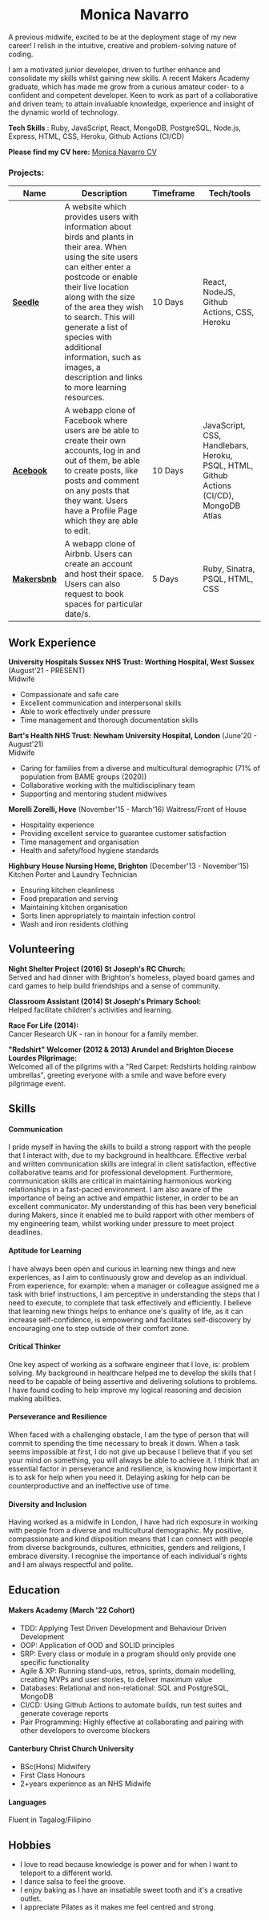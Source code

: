 <h1 align="center"> Monica Navarro</h1>

A previous midwife, excited to be at the deployment stage of my new career! I relish in the intuitive, creative and problem-solving nature of coding.

I am a motivated junior developer, driven to further enhance and consolidate my skills whilst gaining new skills.  A recent Makers Academy graduate, which has made me grow from a curious amateur coder- to a confident and competent developer. Keen to work as part of a collaborative and driven team; to attain invaluable knowledge, experience and insight of the dynamic world of technology.

**Tech Skills** : Ruby, JavaScript, React, MongoDB, PostgreSQL, Node.js, Express, HTML, CSS, Heroku, Github Actions (CI/CD)

**Please find my CV here:** [Monica Navarro CV](https://github.com/monenavarro/CV/blob/master/MONICA%20NAVARRO%20CV.pdf) <br> 

### Projects:

| Name                         | Description        | Timeframe             | Tech/tools            |
| ---------------------------- | -----------------   | --------------                | -----------------     |
| **[Seedle](https://github.com/monenavarro/seedle.git)**  | A website which provides users with information about birds and plants in their area. When using the site users can either enter a postcode or enable their live location along with the size of the area they wish to search. This will generate a list of species with additional information, such as images, a description and links to more learning resources. |  10 Days   |  React, NodeJS, Github Actions, CSS, Heroku    |
| **[Acebook](https://github.com/monenavarro/acebook-zark-muckerberg.git)**|   A webapp clone of Facebook where users are be able to create their own accounts, log in and out of them, be able to create posts, like posts and comment on any posts that they want. Users have a Profile Page which they are able to edit. |  10 Days  |  JavaScript, CSS, Handlebars, Heroku, PSQL, HTML, Github Actions (CI/CD), MongoDB Atlas  |
| **[Makersbnb](https://github.com/monenavarro/makers_bnb.git)**  |  A webapp clone of Airbnb. Users can create an account and host their space. Users can also request to book spaces for particular date/s.  |  5 Days   |  Ruby, Sinatra, PSQL, HTML, CSS  |


## Work Experience

**University Hospitals Sussex NHS Trust: Worthing Hospital, West Sussex** (August'21 - PRESENT) <br>
  Midwife 
  
* Compassionate and safe care
* Excellent communication and interpersonal skills
*	Able to work effectively under pressure
* Time management and thorough documentation skills

**Bart's Health NHS Trust: Newham University Hospital, London**  (June'20 - August'21) <br>
  Midwife

*	Caring for families from a diverse and multicultural demographic (71% of population from BAME groups (2020))
*	Collaborative working with the multidisciplinary team
*	Supporting and mentoring student midwives

**Morelli Zorelli, Hove** (November'15 - March'16)
  Waitress/Front of House
 
* Hospitality experience
* Providing excellent service to guarantee customer satisfaction
* Time management and organisation
* Health and safety/food hygiene standards

**Highbury House Nursing Home, Brighton** (December'13 - November'15)
  Kitchen Porter and Laundry Technician

* Ensuring kitchen cleanliness              
* Food preparation and serving              
* Maintaining kitchen organisation
* Sorts linen appropriately to maintain infection control
* Wash and iron residents clothing

## Volunteering

**Night Shelter Project (2016) St Joseph's RC Church:** <br>
Served and had dinner with Brighton's homeless, played board games and card games to help build friendships and a sense of community.

**Classroom Assistant (2014) St Joseph's Primary School:** <br>
Helped facilitate children's activities and learning.

**Race For Life (2014):** <br>
Cancer Research UK - ran in honour for a family member.

**"Redshirt" Welcomer (2012 & 2013) Arundel and Brighton Diocese Lourdes Pilgrimage:** <br>
Welcomed all of the pilgrims with a "Red Carpet: Redshirts holding rainbow umbrellas", greeting everyone with a smile and wave before every pilgrimage event.


## Skills

#### Communication
I pride myself in having the skills to build a strong rapport with the people that I interact with, due to my background in healthcare. Effective verbal and written communication skills are integral in client satisfaction, effective collaborative teams and for professional development. Furthermore, communication skills are critical in maintaining harmonious working relationships in a fast-paced environment. I am also aware of the importance of being an active and empathic listener, in order to be an excellent communicator. 
My understanding of this has been very beneficial during Makers, since it enabled me to build rapport with other members of my engineering team, whilst working under pressure to meet project deadlines.

#### Aptitude for Learning
I have always been open and curious in learning new things and new experiences, as I aim to continuously grow and develop as an individual. From experience, for example: when a manager or colleague assigned me a task with brief instructions, I am perceptive in understanding the steps that I need to execute, to complete that task effectively and efficiently. I believe that learning new things helps to enhance one's quality of life, as it can increase self-confidence, is empowering and facilitates self-discovery by encouraging one to step outside of their comfort zone. 

#### Critical Thinker
One key aspect of working as a software engineer that I love, is: problem solving. My background in healthcare helped me to develop the skills that I need to be capable of being assertive and delivering solutions to problems. I have found coding to help improve my logical reasoning and decision making abilities.

#### Perseverance and Resilience
When faced with a challenging obstacle, I am the type of person that will commit to spending the time necessary to break it down. When a task seems impossible at first, I do not give up because I believe that if you set your mind on something, you will always be able to achieve it. I think that an essential factor in perseverance and resilience, is knowing how important it is to ask for help when you need it. Delaying asking for help can be counterproductive and an ineffective use of time.

#### Diversity and Inclusion
Having worked as a midwife in London, I have had rich exposure in working with people from a diverse and multicultural demographic. My positive, compassionate and kind disposition means that I can connect with people from diverse backgrounds, cultures, ethnicities, genders and religions, I embrace diversity. I recognise the importance of each individual's rights and I am always respectful and polite.

## Education

#### Makers Academy (March '22 Cohort)
* TDD: Applying Test Driven Development and Behaviour Driven Development
* OOP: Application of OOD and SOLID principles
* SRP: Every class or module in a program should only provide one specific functionality
* Agile & XP: Running stand-ups, retros, sprints, domain modelling, creating MVPs and user stories, to deliver maximum value
* Databases: Relational and non-relational: SQL and PostgreSQL, MongoDB
* CI/CD: Using Github Actions to automate builds, run test suites and generate coverage reports
* Pair Programming: Highly effective at collaborating and pairing with other developers to overcome blockers

#### Canterbury Christ Church University

- BSc(Hons) Midwifery
- First Class Honours 
- 2+years experience as an NHS Midwife

#### Languages

Fluent in Tagalog/Filipino

## Hobbies

* I love to read because knowledge is power and for when I want to teleport to a different world.
* I dance salsa to feel the groove.
* I enjoy baking as I have an insatiable sweet tooth and it's a creative outlet.
* I appreciate Pilates as it makes me feel centred and strong. 
